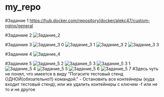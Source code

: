 # my_repo
#Задание 1
https://hub.docker.com/repository/docker/alekc47/custom-nginx/general

#Заданиие 2
![Задание_2](https://github.com/arklucis/my_repo/assets/154414081/bc969441-15f7-4636-8ffa-9f186b13788c)

#Заданиие 3
![Задание_3 0](https://github.com/arklucis/my_repo/assets/154414081/3a5532ae-3719-45d6-9834-08f5f4afa3ec)
![Задание_3 1](https://github.com/arklucis/my_repo/assets/154414081/020da0dc-a81d-47c7-8211-eb1d4c54435c)
![Задание_3 2](https://github.com/arklucis/my_repo/assets/154414081/716c7cd9-4f6b-4a77-9517-9291c71e5d95)
![Задание_3 3](https://github.com/arklucis/my_repo/assets/154414081/b1503ef0-d4f8-478d-b3c3-ab1358faed08)

#Заданиие 4
![Задание_4](https://github.com/arklucis/my_repo/assets/154414081/5e121453-a0db-422d-98a0-28f639baa680)

#Заданиие 5
![Задание_5 2](https://github.com/arklucis/my_repo/assets/154414081/16f3f96b-efa9-427b-af25-841b637ca49e)
![Задание_5 3](https://github.com/arklucis/my_repo/assets/154414081/c9d80b94-a6f9-4586-a414-1b8fdb924f13)
![Задание_5 3 1](https://github.com/arklucis/my_repo/assets/154414081/5ff5a1dd-e20e-41f7-9b89-41b21ed83e99)
![Задание_5 4](https://github.com/arklucis/my_repo/assets/154414081/4cfc7f7d-128d-4720-a6f0-ead5afc8b2bf)
![Задание_5 5](https://github.com/arklucis/my_repo/assets/154414081/ae4d9b99-569f-493a-a371-b49bb8f2660c)
![Задание_5 6](https://github.com/arklucis/my_repo/assets/154414081/6833406b-af8b-400f-bceb-3214b70bc748)
![Задание_5 7](https://github.com/arklucis/my_repo/assets/154414081/1138d9fe-a85d-4904-b592-cca2b583ad4d)
#Здесь чуть не понял, что имеется в виду "Погасите тестовый стенд ОДНОЙ(обязательно!!) командой." - Остановить все контейнеры (куда входит тестовый стенд), или же удалить контейнеры с ключем -f или не то и не другое

